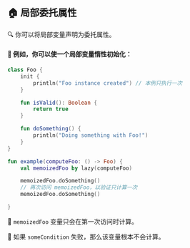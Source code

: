 
## 🏠 局部委托属性

🔍 你可以将局部变量声明为委托属性。

#### 🌟 例如，你可以使一个局部变量惰性初始化：

```kotlin
class Foo {
    init {
        println("Foo instance created") // 本例只执行一次
    }

    fun isValid(): Boolean {
        return true
    }

    fun doSomething() {
        println("Doing something with Foo!")
    }
}

fun example(computeFoo: () -> Foo) {
    val memoizedFoo by lazy(computeFoo)

    memoizedFoo.doSomething()
    // 再次访问 memoizedFoo，以验证只计算一次
    memoizedFoo.doSomething()

}
```

🧮 `memoizedFoo` 变量只会在第一次访问时计算。

🚫 如果 `someCondition` 失败，那么该变量根本不会计算。